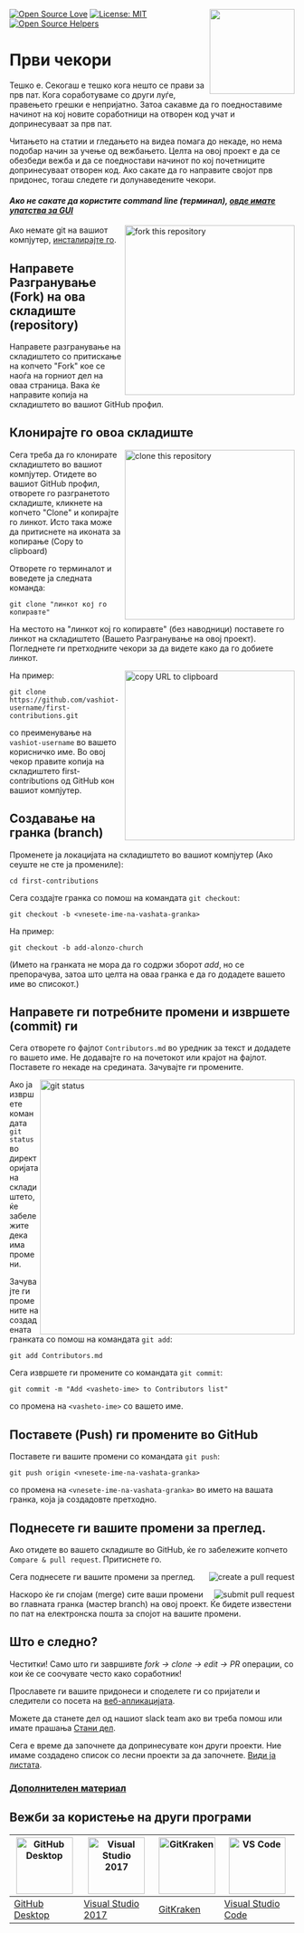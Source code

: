 [![Open Source Love](https://badges.frapsoft.com/os/v1/open-source.svg?v=103)](https://github.com/ellerbrock/open-source-badges/)
[<img align="right" width="150" src="https://firstcontributions.github.io/assets/Readme/join-slack-team.png">](https://join.slack.com/t/firstcontributors/shared_invite/zt-1hg51qkgm-Xc7HxhsiPYNN3ofX2_I8FA)
[![License: MIT](https://img.shields.io/badge/License-MIT-green.svg)](https://opensource.org/licenses/MIT)
[![Open Source Helpers](https://www.codetriage.com/roshanjossey/first-contributions/badges/users.svg)](https://www.codetriage.com/roshanjossey/first-contributions)


# Први чекори

Тешко е. Секогаш е тешко кога нешто се прави за прв пат. Кога соработуваме со други луѓе, правењето грешки е непријатно. Затоа сакавме да го поедноставиме начинот на кој новите соработници на отворен код учат и допринесуваат за прв пат.

Читањето на статии и гледањето на видеа помага до некаде, но нема подобар начин за учење од вежбањето. Целта на овој проект е да се обезбеди вежба и да се поедностави начинот по кој почетниците допринесуваат отворен код. Ако сакате да го направите својот прв придонес, тогаш следете ги долунаведените чекори.

#### *Ако не сакате да користите command line (терминал), [овде имате упатства за GUI](#Вежби-за-користење-на-други-програми)*


<img align="right" width="300" src="https://firstcontributions.github.io/assets/Readme/fork.png" alt="fork this repository" />

Ако немате git на вашиот компјутер, [инсталирајте го]( https://help.github.com/articles/set-up-git/).

## Направете Разгранување (Fork) на ова складиште (repository)

Направете разгранување на складиштето со притискање на копчето "Fork" кое се наоѓа на горниот дел на оваа страница.
Вака ќе направите копија на складиштето во вашиот GitHub профил.

## Клонирајте го овоа складиште

<img align="right" width="300" src="https://firstcontributions.github.io/assets/Readme/clone.png" alt="clone this repository" />

Сега треба да го клонирате складиштето во вашиот компјутер. Отидете во вашиот GitHub профил, отворете го разгранетото складиште,
кликнете на копчето "Clone" и копирајте го линкот. Исто така може да притиснете на иконата за копирање (Copy to clipboard)

Отворете го терминалот и воведете ја следната команда:

```
git clone "линкот кој го копиравте"
```
На местото на "линкот кој го копиравте" (без наводници) поставете го линкот на складиштето (Вашето Разгранување на овој проект). Погледнете ги претходните чекори за да видете како да го добиете линкот.

<img align="right" width="300" src="https://firstcontributions.github.io/assets/Readme/copy-to-clipboard.png" alt="copy URL to clipboard" />

На пример:
```
git clone https://github.com/vashiot-username/first-contributions.git
```
со преименување на `vashiot-username` во вашето корисничко име. Во овој чекор правите копија на складиштето first-contributions од GitHub кон вашиот компјутер.

## Создавање на гранка (branch)

Променете ја локацијата на складиштето во вашиот компјутер (Ако сеуште не сте ја промениле):

```
cd first-contributions
```
Сега создајте гранка со помош на командата `git checkout`:
```
git checkout -b <vnesete-ime-na-vashata-granka>
```

На пример:
```
git checkout -b add-alonzo-church
```
(Името на гранката не мора да го содржи зборот  *add*, но се препорачува, затоа што целта на оваа гранка е да го додадете вашето име во списокот.)

## Направете ги потребните промени и извршете (commit) ги

Сега отворете го фајлот `Contributors.md` во уредник за текст и додадете го вашето име. Не додавајте го на почетокот или крајот на фајлот. Поставете го некаде на средината. Зачувајте ги промените.

<img align="right" width="450" src="https://firstcontributions.github.io/assets/Readme/git-status.png" alt="git status" />


Ако ја извршете командата `git status` во директоријата на складиштето, ќе забележите дека има промени.


Зачувајте ги промените на создадената гранката со помош на командата `git add`:

```
git add Contributors.md
```

Сега извршете ги промените со командата `git commit`:
```
git commit -m "Add <vasheto-ime> to Contributors list"
```
со промена на `<vasheto-ime>` со вашето име.

## Поставете (Push) ги промените во GitHub

Поставете ги вашите промени со командата `git push`:
```
git push origin <vnesete-ime-na-vashata-granka>
```
со промена на `<vnesete-ime-na-vashata-granka>` во името на вашата гранка, која ја создадовте претходно.

## Поднесете ги вашите промени за преглед.

Ако отидете во вашето складиште во GitHub, ќе го забележите копчето `Compare & pull request`. Притиснете го.

<img style="float: right;" src="https://firstcontributions.github.io/assets/Readme/compare-and-pull.png" alt="create a pull request" />

Сега поднесете ги вашите промени за преглед.

<img style="float: right;" src="https://firstcontributions.github.io/assets/Readme/submit-pull-request.png" alt="submit pull request" />

Наскоро ќе ги спојам (merge) сите ваши промени во главната гранка (мастер branch) на овој проект. Ќе бидете известени по пат на електронска пошта за спојот на вашите промени.

## Што е следно?

Честитки! Само што ги завршивте _fork -> clone -> edit -> PR_ операции, со кои ќе се соочувате често како соработник!

Прославете ги вашите придонеси и споделете ги со пријатели и следители со посета на [веб-апликацијата](https://roshanjossey.github.io/first-contributions/#social-share).

Можете да станете дел од нашиот slack team ако ви треба помош или имате прашања  [Стани дел](https://join.slack.com/t/firstcontributors/shared_invite/zt-1hg51qkgm-Xc7HxhsiPYNN3ofX2_I8FA).

Сега е време да започнете да допринесувате кон други проекти. Ние имаме создадено список со лесни проекти за да започнете. [Види ја листата](https://roshanjossey.github.io/first-contributions/#project-list).

### [Дополнителен материал](../additional-material/git_workflow_scenarios/additional-material.md)


## Вежби за користење на други програми

|<a href="../github-desktop-tutorial.md"><img alt="GitHub Desktop" src="https://desktop.github.com/images/desktop-icon.svg" width="100"></a>|<a href="../github-windows-vs2017-tutorial.md"><img alt="Visual Studio 2017" src="https://upload.wikimedia.org/wikipedia/commons/c/cd/Visual_Studio_2017_Logo.svg" width="100"></a>|<a href="../gitkraken-tutorial.md"><img alt="GitKraken" src="https://firstcontributions.github.io/assets/Readme/gk-icon.png" width="100"></a>|<a href="../github-windows-vs-code-tutorial.md"><img alt="VS Code" src="https://upload.wikimedia.org/wikipedia/commons/2/2d/Visual_Studio_Code_1.18_icon.svg" width=100></a>|
|---|---|---|---|
|[GitHub Desktop](../github-desktop-tutorial.md)|[Visual Studio 2017](../github-windows-vs2017-tutorial.md)|[GitKraken](../gitkraken-tutorial.md)|[Visual Studio Code](../github-windows-vs-code-tutorial.md)|
